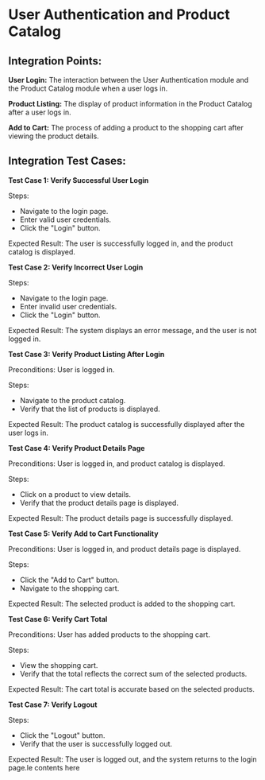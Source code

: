 # User Authentication and Product Catalog

## Integration Points:

**User Login:** The interaction between the User Authentication module and the Product Catalog module when a user logs in.

**Product Listing:** The display of product information in the Product Catalog after a user logs in.

**Add to Cart:** The process of adding a product to the shopping cart after viewing the product details.

## Integration Test Cases:

**Test Case 1: Verify Successful User Login**

Steps:
- Navigate to the login page.
- Enter valid user credentials.
- Click the "Login" button.
  
Expected Result: The user is successfully logged in, and the product catalog is displayed.

**Test Case 2: Verify Incorrect User Login**

Steps:
- Navigate to the login page.
- Enter invalid user credentials.
- Click the "Login" button.

Expected Result: The system displays an error message, and the user is not logged in.

**Test Case 3: Verify Product Listing After Login**

Preconditions: User is logged in.

Steps:
- Navigate to the product catalog.
- Verify that the list of products is displayed.

Expected Result: The product catalog is successfully displayed after the user logs in.

**Test Case 4: Verify Product Details Page**

Preconditions: User is logged in, and product catalog is displayed.

Steps:
- Click on a product to view details.
- Verify that the product details page is displayed.

Expected Result: The product details page is successfully displayed.

**Test Case 5: Verify Add to Cart Functionality**

Preconditions: User is logged in, and product details page is displayed.

Steps:
- Click the "Add to Cart" button.
- Navigate to the shopping cart.

Expected Result: The selected product is added to the shopping cart.

**Test Case 6: Verify Cart Total**

Preconditions: User has added products to the shopping cart.

Steps:
- View the shopping cart.
- Verify that the total reflects the correct sum of the selected products.

Expected Result: The cart total is accurate based on the selected products.

**Test Case 7: Verify Logout**

Steps:
- Click the "Logout" button.
- Verify that the user is successfully logged out.

Expected Result: The user is logged out, and the system returns to the login page.le contents here
